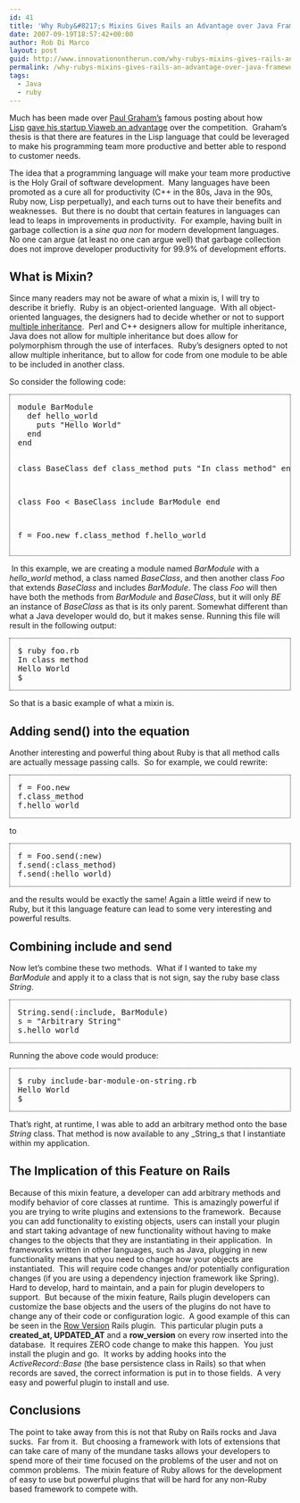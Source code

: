 ```yaml
---
id: 41
title: 'Why Ruby&#8217;s Mixins Gives Rails an Advantage over Java Frameworks'
date: 2007-09-19T18:57:42+00:00
author: Rob Di Marco
layout: post
guid: http://www.innovationontherun.com/why-rubys-mixins-gives-rails-an-advantage-over-java-frameworks/
permalink: /why-rubys-mixins-gives-rails-an-advantage-over-java-frameworks/
tags:
  - Java
  - ruby
---
```

Much has been made over [Paul Graham&#8217;s](http://www.paulgraham.com)&nbsp;famous&nbsp;posting about how [Lisp](http://en.wikipedia.org/wiki/Lisp_programming_language)&nbsp;[gave his startup Viaweb an advantage](http://www.paulgraham.com/avg.html) over the competition.&nbsp; Graham&#8217;s thesis is that there are features in the Lisp language that could be leveraged to make his programming team more productive and better able to respond to customer needs.

The idea that a programming language will make your team more productive is the Holy Grail of software development.&nbsp; Many languages have been promoted as a cure all for productivity (C++ in the 80s, Java in the 90s, Ruby now, Lisp perpetually), and each turns out to have their benefits and weaknesses.&nbsp; But there is no doubt that certain features in languages can lead to leaps in improvements in productivity.&nbsp; For example, having built in garbage collection&nbsp;is a _sine qua non_ for modern development languages.&nbsp; No one can argue (at least no one can argue well) that garbage collection does not improve developer productivity for 99.9% of development efforts.

## What is Mixin?

Since many readers may not be aware of what a mixin is, I will try to describe it briefly.&nbsp; Ruby is an object-oriented language.&nbsp; With all object-oriented languages, the designers had to decide whether or not to support [multiple inheritance](http://en.wikipedia.org/wiki/Multiple_inheritance#Debate).&nbsp; Perl and C++&nbsp;designers allow for multiple inheritance, Java does not allow for multiple inheritance but does allow for polymorphism through the use of interfaces.&nbsp; Ruby&#8217;s designers&nbsp;opted to not allow multiple inheritance, but to allow for code from one module to be able to be included in another class.

So consider the following code:

<div style="border-right: 1px dotted; border-top: 1px dotted; padding-left: 1em; border-left: 1px dotted; border-bottom: 1px dotted">
  <pre>module BarModule
  def hello_world
    puts "Hello World"
  end
end

class BaseClass
  def class_method
    puts "In class method"
  end
end

class Foo &lt; BaseClass
  include BarModule
end

f = Foo.new
f.class_method
f.hello_world
</pre>
</div>

&nbsp;In this example, we are creating a module named _BarModule_&nbsp;with a _hello_world_ method, a class named _BaseClass_, and then another class _Foo_ that extends _BaseClass_ and includes _BarModule_. The class _Foo_ will then have both the methods from _BarModule_ and _BaseClass_, but it will only _BE_ an instance of _BaseClass_ as that is its only parent. Somewhat different than what a Java developer would do, but it makes sense. Running this file will result in the following output:

<div style="border-right: 1px dotted; border-top: 1px dotted; padding-left: 1em; border-left: 1px dotted; border-bottom: 1px dotted">
  <pre>$ ruby foo.rb
In class method
Hello World
$
</pre>
</div>

So that is a basic example of what a mixin is.

## Adding send() into the equation

Another interesting and powerful thing about Ruby is that all method calls are actually message passing calls.&nbsp; So for example, we could rewrite:

<div style="border-right: 1px dotted; border-top: 1px dotted; padding-left: 1em; border-left: 1px dotted; border-bottom: 1px dotted">
  <pre>f = Foo.new
f.class_method
f.hello_world
</pre>
</div>

to

<div style="border-right: 1px dotted; border-top: 1px dotted; padding-left: 1em; border-left: 1px dotted; border-bottom: 1px dotted">
  <pre>f = Foo.send(:new)
f.send(:class_method)
f.send(:hello_world)
</pre>
</div>

and the results would be exactly the same! Again a little weird if new to Ruby, but it this language feature can lead to some very interesting and powerful results.

## Combining include and send

Now let&#8217;s combine these two methods.&nbsp; What if I wanted to take my _BarModule_ and apply it to a class that is not sign, say the ruby base class _String_.

<div style="border-right: 1px dotted; border-top: 1px dotted; padding-left: 1em; border-left: 1px dotted; border-bottom: 1px dotted">
  <pre>String.send(:include, BarModule)
s = "Arbitrary String"
s.hello_world
</pre>
</div>

Running the above code would produce: 

<div style="border-right: 1px dotted; border-top: 1px dotted; padding-left: 1em; border-left: 1px dotted; border-bottom: 1px dotted">
  <pre>$ ruby include-bar-module-on-string.rb
Hello World
$
</pre>
</div>

That&#8217;s right, at runtime, I was able to add an arbitrary method onto the base _String_ class. That method is now available to any _String_s that I instantiate within my application. 

## The Implication of this Feature on Rails

Because of this mixin feature, a developer can add arbitrary methods and modify behavior of core classes at runtime.&nbsp; This is amazingly powerful if you are trying to write plugins and extensions to the framework.&nbsp; Because you can add functionality to existing objects, users can install your plugin and start taking advantage of new functionality without having to make changes to the objects that they are instantiating in their application.&nbsp; In frameworks written in other languages, such as Java, plugging in new functionality means that you need to change how your objects are instantiated.&nbsp; This will require code changes and/or potentially configuration changes (if you are using a dependency injection framework like Spring).&nbsp; Hard to develop, hard&nbsp;to maintain, and a pain for plugin developers to support.&nbsp; But because of the mixin feature, Rails plugin developers can customize the base objects and the users of the plugins do not have to change any of their code or configuration logic.&nbsp; A good example of this can be seen in the [Row Version](http://www.redhillonrails.org/#row_version_migrations)&nbsp;Rails plugin.&nbsp; This particular plugin puts a **created\_at, UPDATED\_AT**&nbsp;and a&nbsp;**row_version** on every row inserted into the database.&nbsp; It requires ZERO code change to make this happen.&nbsp; You just install the plugin and go.&nbsp; It works by adding hooks into the _ActiveRecord::Base_ (the base persistence class in Rails) so that when records are saved, the correct information is put in to those fields.&nbsp; A very easy and powerful plugin to install and use.

## Conclusions

The point to take away from this is not that Ruby on Rails rocks and Java sucks.&nbsp; Far from it.&nbsp; But choosing a framework with lots of extensions that can take care of many of the mundane tasks allows your developers to spend more of their time focused on the problems of the user and not on common problems.&nbsp; The mixin feature of Ruby allows for the development of easy to use but powerful plugins that will be hard for any non-Ruby based framework to compete with.